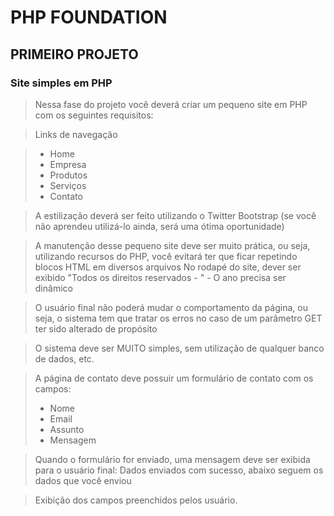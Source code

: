 PHP FOUNDATION
==============

PRIMEIRO PROJETO
----------------

### Site simples em PHP

>Nessa fase do projeto você deverá criar um pequeno site em PHP com os seguintes requisitos:

>Links de navegação

> - Home
> - Empresa
> - Produtos
> - Serviços
> - Contato

>A estilização deverá ser feito utilizando o Twitter Bootstrap (se você não aprendeu utilizá-lo ainda, será uma ótima oportunidade)

>A manutenção desse pequeno site deve ser muito prática, ou seja, utilizando recursos do PHP, você evitará ter que ficar repetindo blocos HTML em diversos arquivos
No rodapé do site, dever ser exibido "Todos os direitos reservados - <ANO>" - O ano precisa ser dinâmico

>O usuário final não poderá mudar o comportamento da página, ou seja, o sistema tem que tratar os erros no caso de um parâmetro GET ter sido alterado de propósito

>O sistema deve ser MUITO simples, sem utilização de qualquer banco de dados, etc.

>A página de contato deve possuir um formulário de contato com os campos:
> - Nome
> - Email
> - Assunto
> - Mensagem

> Quando o formulário for enviado, uma mensagem deve ser exibida para o usuário final:
> Dados enviados com sucesso, abaixo seguem os dados que você enviou

> Exibição dos campos preenchidos pelos usuário.